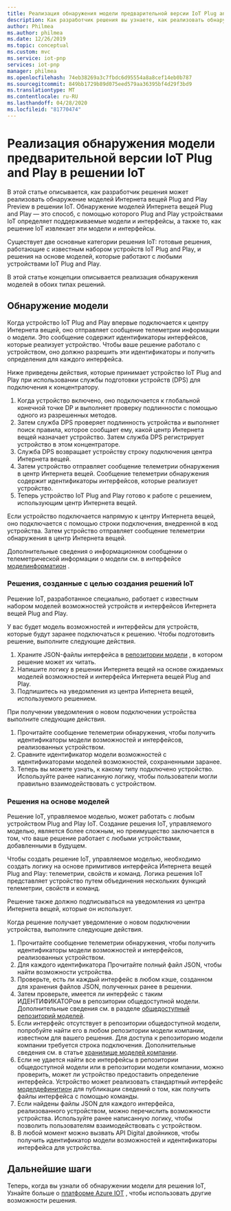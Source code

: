 ```yaml
---
title: Реализация обнаружения модели предварительной версии IoT Plug and Play | Документация Майкрософт
description: Как разработчик решения вы узнаете, как реализовать обнаружение модели Интернета вещей Plug and Play в решении.
author: Philmea
ms.author: philmea
ms.date: 12/26/2019
ms.topic: conceptual
ms.custom: mvc
ms.service: iot-pnp
services: iot-pnp
manager: philmea
ms.openlocfilehash: 74eb38269a3c7fbdc6d95554a8a8cef14eb0b787
ms.sourcegitcommit: 849bb1729b89d075eed579aa36395bf4d29f3bd9
ms.translationtype: MT
ms.contentlocale: ru-RU
ms.lasthandoff: 04/28/2020
ms.locfileid: "81770474"
---
```

# <a name="implement-iot-plug-and-play-preview-model-discovery-in-an-iot-solution"></a>Реализация обнаружения модели предварительной версии IoT Plug and Play в решении IoT

В этой статье описывается, как разработчик решения может реализовать обнаружение моделей Интернета вещей Plug and Play Preview в решении IoT.  Обнаружение моделей Интернета вещей Plug and Play — это способ, с помощью которого Plug and Play устройствами IoT определяет поддерживаемые модели и интерфейсы, а также то, как решение IoT извлекает эти модели и интерфейсы.

Существует две основные категории решения IoT: готовые решения, работающие с известным набором устройств IoT Plug and Play, и решения на основе моделей, которые работают с любыми устройствами IoT Plug and Play.

В этой статье концепции описывается реализация обнаружения моделей в обоих типах решений.

## <a name="model-discovery"></a>Обнаружение модели

Когда устройство IoT Plug and Play впервые подключается к центру Интернета вещей, оно отправляет сообщение телеметрии информации о модели. Это сообщение содержит идентификаторы интерфейсов, которые реализует устройство. Чтобы ваше решение работало с устройством, оно должно разрешить эти идентификаторы и получить определения для каждого интерфейса.

Ниже приведены действия, которые принимает устройство IoT Plug and Play при использовании службы подготовки устройств (DPS) для подключения к концентратору.

1. Когда устройство включено, оно подключается к глобальной конечной точке DP и выполняет проверку подлинности с помощью одного из разрешенных методов.
1. Затем служба DPS проверяет подлинность устройства и выполняет поиск правила, которое сообщает ему, какой центр Интернета вещей назначает устройство. Затем служба DPS регистрирует устройство в этом концентраторе.
1. Служба DPS возвращает устройству строку подключения центра Интернета вещей.
1. Затем устройство отправляет сообщение телеметрии обнаружения в центр Интернета вещей. Сообщение телеметрии обнаружения содержит идентификаторы интерфейсов, которые реализует устройство.
1. Теперь устройство IoT Plug and Play готово к работе с решением, использующим центр Интернета вещей.

Если устройство подключается напрямую к центру Интернета вещей, оно подключается с помощью строки подключения, внедренной в код устройства. Затем устройство отправляет сообщение телеметрии обнаружения в центр Интернета вещей.

Дополнительные сведения о информационном сообщении о телеметрической информации о модели см. в интерфейсе [моделинформатион](concepts-common-interfaces.md) .

### <a name="purpose-built-iot-solutions"></a>Решения, созданные с целью создания решений IoT

Решение IoT, разработанное специально, работает с известным набором моделей возможностей устройств и интерфейсов Интернета вещей Plug and Play.

У вас будет модель возможностей и интерфейсы для устройств, которые будут заранее подключаться к решению. Чтобы подготовить решение, выполните следующие действия.

1. Храните JSON-файлы интерфейса в [репозитории модели](./howto-manage-models.md) , в котором решение может их читать.
1. Напишите логику в решении Интернета вещей на основе ожидаемых моделей возможностей и интерфейса Интернета вещей Plug and Play.
1. Подпишитесь на уведомления из центра Интернета вещей, используемого решением.

При получении уведомления о новом подключении устройства выполните следующие действия.

1. Прочитайте сообщение телеметрии обнаружения, чтобы получить идентификаторы модели возможностей и интерфейсов, реализованных устройством.
1. Сравните идентификатор модели возможностей с идентификаторами моделей возможностей, сохраненными заранее.
1. Теперь вы можете узнать, к какому типу подключено устройство. Используйте ранее написанную логику, чтобы пользователи могли правильно взаимодействовать с устройством.

### <a name="model-driven-solutions"></a>Решения на основе моделей

Решение IoT, управляемое моделью, может работать с любым устройством Plug and Play IoT. Создание решения IoT, управляемого моделью, является более сложным, но преимущество заключается в том, что ваше решение работает с любыми устройствами, добавленными в будущем.

Чтобы создать решение IoT, управляемое моделью, необходимо создать логику на основе примитивов интерфейса Интернета вещей Plug and Play: телеметрии, свойств и команд. Логика решения IoT представляет устройство путем объединения нескольких функций телеметрии, свойств и команд.

Решение также должно подписываться на уведомления из центра Интернета вещей, которые он использует.

Когда решение получает уведомление о новом подключении устройства, выполните следующие действия.

1. Прочитайте сообщение телеметрии обнаружения, чтобы получить идентификаторы модели возможностей и интерфейсов, реализованных устройством.
1. Для каждого идентификатора Прочитайте полный файл JSON, чтобы найти возможности устройства.
1. Проверьте, есть ли каждый интерфейс в любом кэше, созданном для хранения файлов JSON, полученных ранее в решении.
1. Затем проверьте, имеется ли интерфейс с таким ИДЕНТИФИКАТОРом в репозитории общедоступной модели. Дополнительные сведения см. в разделе [общедоступный репозиторий моделей](howto-manage-models.md).
1. Если интерфейс отсутствует в репозитории общедоступной модели, попробуйте найти его в любом репозитории модели компании, известном для вашего решения. Для доступа к репозиторию модели компании требуется строка подключения. Дополнительные сведения см. в статье [хранилище моделей компании](howto-manage-models.md).
1. Если не удается найти все интерфейсы в репозитории общедоступной модели или в репозитории модели компании, можно проверить, может ли устройство предоставить определение интерфейса. Устройство может реализовать стандартный интерфейс [моделдефинитион](concepts-common-interfaces.md) для публикации сведений о том, как получить файлы интерфейса с помощью команды.
1. Если найдены файлы JSON для каждого интерфейса, реализованного устройством, можно перечислить возможности устройства. Используйте ранее написанную логику, чтобы позволить пользователям взаимодействовать с устройством.
1. В любой момент можно вызвать API Digital двойников, чтобы получить идентификатор модели возможностей и идентификаторы интерфейса для устройства.

## <a name="next-steps"></a>Дальнейшие шаги

Теперь, когда вы узнали об обнаружении модели для решения IoT, Узнайте больше о [платформе Azure IOT](overview-iot-plug-and-play.md) , чтобы использовать другие возможности решения.
